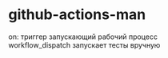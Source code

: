 # github-actions-man  
on: триггер запускающий рабочий процесс  
workflow_dispatch запускает тесты вручную
